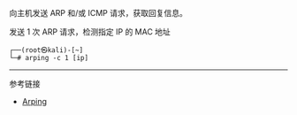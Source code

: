 向主机发送 ARP 和/或 ICMP 请求，获取回复信息。

发送 1 次 ARP 请求，检测指定 IP 的 MAC 地址

```shell
┌──(root㉿kali)-[~]
└─# arping -c 1 [ip]
```

---

参考链接

- [Arping](https://www.kali.org/tools/arping/)